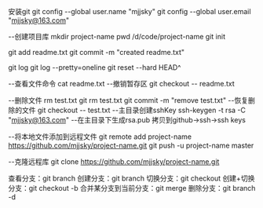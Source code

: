 安装git
git config --global user.name "mjjsky"
git config --global user.email "mjjsky@163.com"

--创建项目库
mkdir project-name
pwd /d/code/project-name
git init

git add readme.txt 
git commit -m "created readme.txt"

git log
git log --pretty=oneline
git reset --hard HEAD^

--查看文件命令
cat readme.txt
--撤销暂存区
git checkout -- readme.txt 

--删除文件
rm test.txt
git rm test.txt
git commit -m "remove test.txt"
--恢复删除的文件
git checkout -- test.txt
--主目录创建sshKey
ssh-keygen -t rsa -C "mjjsky@163.com"
--在主目录下生成rsa.pub 拷贝到github->ssh->ssh keys

--将本地文件添加到远程文件
git remote add project-name https://github.com/mjjsky/project-name.git
git push -u project-name master

--克隆远程库
git clone https://github.com/mjjsky/project-name.git

查看分支：git branch
创建分支：git branch <name>
切换分支：git checkout <name>
创建+切换分支：git checkout -b <name>
合并某分支到当前分支：git merge <name>
删除分支：git branch -d <name>



